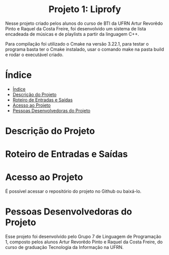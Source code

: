 
<h1 align="center"> Projeto 1: Liprofy </h1>

Nesse projeto criado pelos alunos do curso de BTI da UFRN Artur Revorêdo Pinto e Raquel da Costa Freire, foi desenvolvido um sistema de lista encadeada de músicas e de playlists a partir da linguagem C++.

Para compilação foi utilizado o Cmake na versão 3.22.1, para testar o programa basta ter o Cmake instalado, usar o comando make na pasta build e rodar o executável criado.

# Índice 

* [Índice](#índice)
* [Descrição do Projeto](#descrição-do-projeto)
* [Roteiro de Entradas e Saídas](#roteiro-de-entradas-e-saídas)
* [Acesso ao Projeto](#acesso-ao-projeto)
* [Pessoas Desenvolvedoras do Projeto](#pessoas-desenvolvedoras)

# Descrição do Projeto


# Roteiro de Entradas e Saídas

# Acesso ao Projeto

É possível acessar o repositório do projeto no Github ou baixá-lo.




# Pessoas Desenvolvedoras do Projeto

Esse projeto foi desenvolvido pelo Grupo 7 de Linguagem de Programação 1, composto pelos alunos Artur Revorêdo Pinto e Raquel da Costa Freire, do curso de graduação Tecnologia da Informação na UFRN.